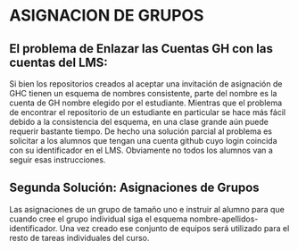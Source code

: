 
# ASIGNACION DE GRUPOS

## El problema de Enlazar las Cuentas GH con las cuentas del LMS:

Si bien los repositorios creados al aceptar una invitación de asignación de GHC tienen un esquema de nombres consistente, parte del nombre es la cuenta de GH nombre elegido por el estudiante.
Mientras que el problema de encontrar el repositorio de un estudiante en particular se hace más fácil debido a la consistencia del esquema, en una clase grande aún puede requerir bastante tiempo.
De hecho una solución parcial al problema es solicitar a los alumnos que tengan una cuenta github cuyo login coincida con su identificador en el LMS. Obviamente no todos los alumnos van a seguir 
esas instrucciones.

## Segunda Solución: Asignaciones de Grupos
Las asignaciones de un grupo de tamaño uno e instruir al alumno para que cuando cree el grupo individual siga el esquema nombre-apellidos-identificador. Una vez creado ese conjunto de equipos será
utilizado para el resto de tareas individuales del curso. 
